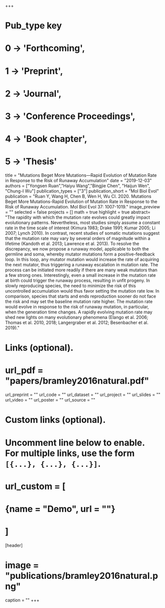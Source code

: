 +++
# Pub_type key
# 0 -> 'Forthcoming',
# 1 -> 'Preprint',
# 2 -> 'Journal',
# 3 -> 'Conference Proceedings',
# 4 -> 'Book chapter',
# 5 -> 'Thesis'


title = "Mutations Beget More Mutations—Rapid Evolution of Mutation Rate in Response to the Risk of Runaway Accumulation"
date = "2019-12-03"
authors = ["Yongsen Ruan","Haiyu Wang","Bingjie Chen", "Haijun Wen", "Chung-I Wu"]
publication_types = ["3"]
publication_short = "Mol Biol Evol"
publication = "Ruan Y, Wang H, Chen B, Wen H, Wu CI. 2020. Mutations Beget More Mutations-Rapid Evolution of Mutation Rate in Response to the Risk of Runaway Accumulation. Mol Biol Evol 37: 1007-1019."
image_preview = ""
selected = false
projects = []
math = true
highlight = true
abstract= "The rapidity with which the mutation rate evolves could greatly impact evolutionary patterns. Nevertheless, most studies simply assume a constant rate in the time scale of interest (Kimura 1983; Drake 1991; Kumar 2005; Li 2007; Lynch 2010). In contrast, recent studies of somatic mutations suggest that the mutation rate may vary by several orders of magnitude within a lifetime (Kandoth et al. 2013; Lawrence et al. 2013). To resolve the discrepancy, we now propose a runaway model, applicable to both the germline and soma, whereby mutator mutations form a positive-feedback loop. In this loop, any mutator mutation would increase the rate of acquiring the next mutator, thus triggering a runaway escalation in mutation rate. The process can be initiated more readily if there are many weak mutators than a few strong ones. Interestingly, even a small increase in the mutation rate at birth could trigger the runaway process, resulting in unfit progeny. In slowly reproducing species, the need to minimize the risk of this uncontrolled accumulation would thus favor setting the mutation rate low. In comparison, species that starts and ends reproduction sooner do not face the risk and may set the baseline mutation rate higher. The mutation rate would evolve in response to the risk of runaway mutation, in particular, when the generation time changes. A rapidly evolving mutation rate may shed new lights on many evolutionary phenomena (Elango et al. 2006; Thomas et al. 2010, 2018; Langergraber et al. 2012; Besenbacher et al. 2019)."

# Links (optional).
# url_pdf = "papers/bramley2016natural.pdf"
url_preprint = ""
url_code = ""
url_dataset = ""
url_project = ""
url_slides = ""
url_video = ""
url_poster = ""
url_source = ""

# Custom links (optional).
#   Uncomment line below to enable. For multiple links, use the form `[{...}, {...}, {...}]`.
# url_custom = [
# {name = "Demo", url = ""}
# ]

[header]
# image = "publications/bramley2016natural.png"
caption = ""
+++

